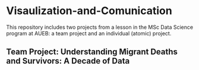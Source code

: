 # Visaulization-and-Comunication

This repository includes two projects from a lesson in the MSc Data Science program at AUEB: a team project and an individual (atomic) project.

## Team Project: Understanding Migrant Deaths and Survivors: A Decade of Data


